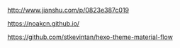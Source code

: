 http://www.jianshu.com/p/0823e387c019


https://noakcn.github.io/

https://github.com/stkevintan/hexo-theme-material-flow
